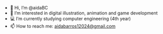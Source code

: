 - 👋 Hi, I’m @aidaBC
- 👀 I’m interested in digital illustration, animation and game development
- 💻 I’m currently studying computer engineering (4th year)
- 📫 How to reach me: aidabarros12024@gmail.com

